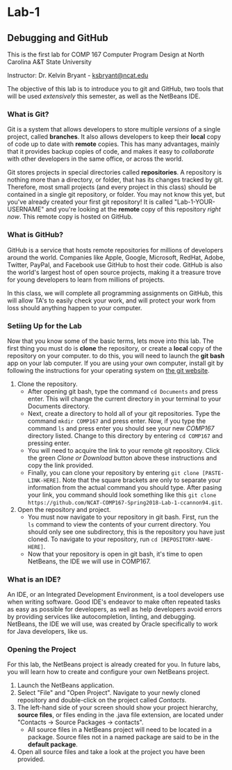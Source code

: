 # Lab-1
## Debugging and GitHub

This is the first lab for COMP 167 Computer Program Design at North Carolina A&T State University

Instructor: Dr. Kelvin Bryant - ksbryant@ncat.edu

The objective of this lab is to introduce you to git and GitHub, two tools that will be used _extensively_ this semester, as well as the NetBeans IDE.

### What is Git?

Git is a system that allows developers to store multiple _versions_ of a single project, called **branches**. It also allows developers to keep their **local** copy of code up to date with **remote** copies. This has many advantages, mainly that it provides backup copies of code, and makes it easy to _collaborate_ with other developers in the same office, or across the world.

Git stores projects in special directories called **repositories**. A repository is nothing more than a directory, or folder, that has its changes tracked by git. Therefore, most small projects (and every project in this class) should be contained in a single git repository, or folder. You may not know this yet, but you've already created your first git repository! It is called "Lab-1-YOUR-USERNAME" and you're looking at the **remote** copy of this repository _right now_. This remote copy is hosted on GitHub.

### What is GitHub?

GitHub is a service that hosts remote repositories for millions of developers around the world. Companies like Apple, Google, Microsoft, RedHat, Adobe, Twitter, PayPal, and Facebook use GitHub to host their code. GitHub is also the world's largest host of open source projects, making it a treasure trove for young developers to learn from millions of projects.

In this class, we will complete all programming assignments on GitHub, this will allow TA's to easily check your work, and will protect your work from loss should anything happen to your computer.

### Setiing Up for the Lab

Now that you know some of the basic terms, lets move into this lab. The first thing you must do is **clone** the repository, or create a **local** copy of the repository on your computer. to do this, you will need to launch the **git bash** app on your lab computer. If you are using your own computer, install git by following the instructions for your operating system on [the git website](www.git-scm.com).

   1. Clone the repository.
      * After opening git bash, type the command `cd Documents` and press enter. This will change the current directory in your terminal to your Documents directory.
      * Next, create a directory to hold all of your git repositories. Type the command `mkdir COMP167` and press enter. Now, if you type the command `ls` and press enter you should see your new _COMP167_ directory listed. Change to this directory by entering `cd COMP167` and pressing enter.
      * You will need to acquire the link to your remote git repository. Click the green _Clone or Download_ button above these instructions and copy the link provided.
      * Finally, you can clone your repository by entering `git clone [PASTE-LINK-HERE]`. Note that the square brackets are only to separate your information from the actual command you should type. After pasing your link, you command should look something like this `git clone https://github.com/NCAT-COMP167-Spring2018-Lab-1-ccannon94.git`.
   2. Open the repository and project.
      * You must now navigate to your repository in git bash. First, run the `ls` command to view the contents of your current directory. You should only see one subdirectory, this is the repository you have just cloned. To navigate to your repository, run `cd [REPOSITORY-NAME-HERE]`.
      * Now that your repository is open in git bash, it's time to open NetBeans, the IDE we will use in COMP167.
      
### What is an IDE?

An IDE, or an Integrated Development Environment, is a tool developers use when writing software. Good IDE's endeavor to make often repeated tasks as easy as possible for developers, as well as help developers avoid errors by providing services like autocompletion, linting, and debugging. NetBeans, the IDE we will use, was created by Oracle specifically to work for Java developers, like us.

### Opening the Project

For this lab, the NetBeans project is already created for you. In future labs, you will learn how to create and configure your own NetBeans project.

   1. Launch the NetBeans application.
   2. Select "File" and "Open Project". Navigate to your newly cloned repository and double-click on the project called _Contacts_.
   3. The left-hand side of your screen should show your project hierarchy, **source files**, or files ending in the .java file extension, are located under "Contacts -> Source Packages -> contacts".
         * All source files in a NetBeans project will need to be located in a package. Source files not in a named package are said to be in the **default package**. 
   4. Open all source files and take a look at the project you have been provided.
